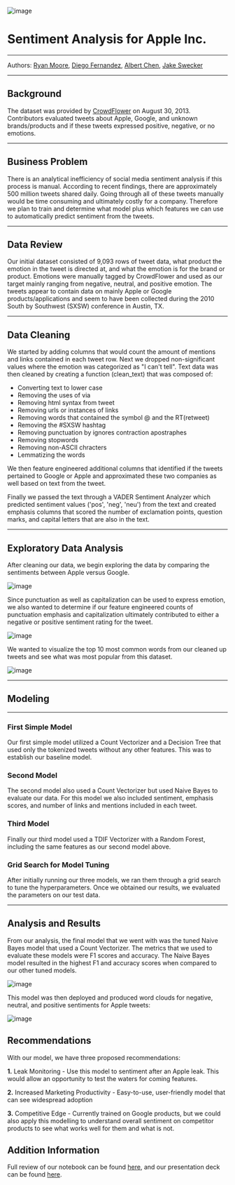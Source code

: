 ![image](https://github.com/jswec/Phase4/blob/main/plots_and_images/appletwitter.jpeg)

# Sentiment Analysis for Apple Inc.

---

Authors: [Ryan Moore](github.com/mooreaz92), [Diego Fernandez](github.com/dmf1998), [Albert Chen](github.com/albertcchen), [Jake Swecker](github.com/jswec)

---

## Background

The dataset was provided by [CrowdFlower](https://data.world/crowdflower/brands-and-product-emotions) on August 30, 2013. Contributors evaluated tweets about Apple, Google, and unknown brands/products and if these tweets expressed positive, negative, or no emotions.

---

## Business Problem

There is an analytical inefficiency of social media sentiment analysis if this process is manual. According to recent findings, there are approximately 500 million tweets shared daily. Going through all of these tweets manually would be time consuming and ultimately costly for a company. Therefore we plan to train and determine what model plus which features we can use to automatically predict sentiment from the tweets.

---

## Data Review

Our initial dataset consisted of 9,093 rows of tweet data, what product the emotion in the tweet is directed at, and what the emotion is for the brand or product. Emotions were manually tagged by CrowdFlower and used as our target mainly ranging from negative, neutral, and positive emotion. The tweets appear to contain data on mainly Apple or Google products/applications and seem to have been collected during the 2010 South by Southwest (SXSW) conference in Austin, TX.

---

## Data Cleaning

We started by adding columns that would count the amount of mentions and links contained in each tweet row. Next we dropped non-significant values where the emotion was categorized as "I can't tell". Text data was then cleaned by creating a function (clean_text) that was composed of:
- Converting text to lower case
- Removing the uses of via
- Removing html syntax from tweet
- Removing urls or instances of links
- Removing words that contained the symbol @ and the RT(retweet)
- Removing the #SXSW hashtag
- Removing punctuation by ignores contraction apostraphes
- Removing stopwords
- Removing non-ASCII chracters
- Lemmatizing the words

We then feature engineered additional columns that identified if the tweets pertained to Google or Apple and approximated these two companies as well based on text from the tweet.

Finally we passed the text through a VADER Sentiment Analyzer which predicted sentiment values ('pos', 'neg', 'neu') from the text and created emphasis columns that scored the number of exclamation points, question marks, and capital letters that are also in the text.

---

## Exploratory Data Analysis

After cleaning our data, we begin exploring the data by comparing the sentiments between Apple versus Google.

![image](https://github.com/jswec/Phase4/blob/main/plots_and_images/emotion_distribution_by_device.png)

Since punctuation as well as capitalization can be used to express emotion, we also wanted to determine if our feature engineered counts of punctuation emphasis and capitalization ultimately contributed to either a negative or positive sentiment rating for the tweet.

![image](https://github.com/jswec/Phase4/blob/main/plots_and_images/emotion_distribution_caps_and_punctuation.png)

We wanted to visualize the top 10 most common words from our cleaned up tweets and see what was most popular from this dataset.

![image](https://github.com/jswec/Phase4/blob/main/plots_and_images/top_10_most_common_words.png)

---

## Modeling

---

### First Simple Model

Our first simple model utilized a Count Vectorizer and a Decision Tree that used only the tokenized tweets without any other features. This was to establish our baseline model.

### Second Model

The second model also used a Count Vectorizer but used Naive Bayes to evaluate our data. For this model we also included sentiment, emphasis scores, and number of links and mentions included in each tweet.

### Third Model

Finally our third model used a TDIF Vectorizer with a Random Forest, including the same features as our second model above.

### Grid Search for Model Tuning

After initially running our three models, we ran them through a grid search to tune the hyperparameters. Once we obtained our results, we evaluated the parameters on our test data.

---

## Analysis and Results

From our analysis, the final model that we went with was the tuned Naive Bayes model that used a Count Vectorizer. The metrics that we used to evaluate these models were F1 scores and accuracy. The Naive Bayes model resulted in the highest F1 and accuracy scores when compared to our other tuned models.

![image](https://github.com/jswec/Phase4/blob/main/plots_and_images/f1_and_accuracy_scores.png)

This model was then deployed and produced word clouds for negative, neutral, and positive sentiments for Apple tweets:

![image](https://github.com/jswec/Phase4/blob/main/plots_and_images/word_clouds.png)

## Recommendations

With our model, we have three proposed recommendations:

**1.** Leak Monitoring - Use this model to sentiment after an Apple leak. This would allow an opportunity to test the waters for coming features.

**2.** Increased Marketing Productivity - Easy-to-use, user-friendly model that can see widespread adoption

**3.** Competitive Edge - Currently trained on Google products, but we could also apply this modelling to understand overall sentiment on competitor products to see what works well for them and what is not.

## Addition Information

Full review of our notebook can be found [here](https://github.com/jswec/Phase4/blob/main/phase_4_final.ipynb), and our presentation deck can be found [here](https://github.com/jswec/Phase4/blob/main/ADRJ%20-%20Phase%204%20-%20NLP%20Presentation.pdf).

